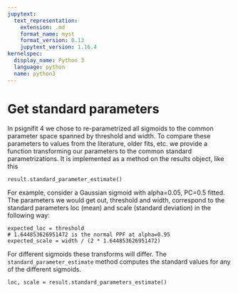 ```yaml
---
jupytext:
  text_representation:
    extension: .md
    format_name: myst
    format_version: 0.13
    jupytext_version: 1.16.4
kernelspec:
  display_name: Python 3
  language: python
  name: python3
---
```


# Get standard parameters

In psignifit 4 we chose to re-parametrized all sigmoids to the common parameter space spanned by threshold and width. To compare these parameters to values from the literature, older fits, etc. we provide a function transforming our parameters to the common standard parametrizations. It is implemented as a method on the results object, like this

```
result.standard_parameter_estimate()
```

For example, consider a Gaussian sigmoid with alpha=0.05, PC=0.5 fitted. The parameters we would get out, threshold and width, correspond to the standard parameters loc (mean) and scale (standard deviation) in the following way:

```
expected_loc = threshold
# 1.644853626951472 is the normal PPF at alpha=0.95
expected_scale = width / (2 * 1.644853626951472)
```
For different sigmoids these transforms will differ. The `standard_parameter_estimate` method computes the standard values for any of the different sigmoids.

```
loc, scale = result.standard_parameters_estimate()
```

